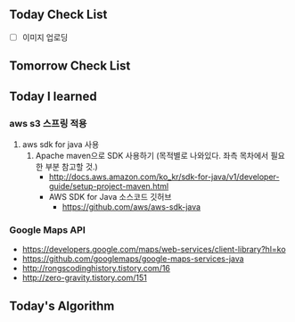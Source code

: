 ## Today Check List

- [ ] 이미지 업로딩

## Tomorrow Check List



## Today I learned

### aws s3 스프링 적용

1. aws sdk for java 사용
   1. Apache maven으로 SDK 사용하기 (목적별로 나와있다. 좌측 목차에서 필요한 부분 참고할 것.)
      * http://docs.aws.amazon.com/ko_kr/sdk-for-java/v1/developer-guide/setup-project-maven.html
      * AWS SDK for Java 소스코드 깃허브
        * https://github.com/aws/aws-sdk-java



### Google Maps API

* https://developers.google.com/maps/web-services/client-library?hl=ko
* https://github.com/googlemaps/google-maps-services-java
* http://rongscodinghistory.tistory.com/16
* http://zero-gravity.tistory.com/151

## Today's Algorithm

